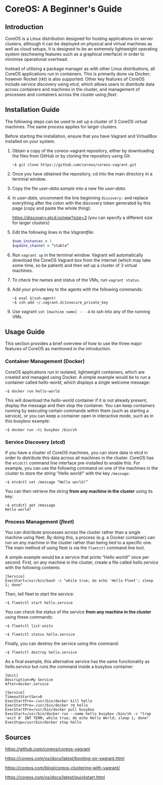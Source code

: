# CoreOS: A Beginner's Guide

## Introduction

CoreOS is a Linux distribution designed for hosting applications on server clusters, although it can be deployed on physical and virtual machines as well as cloud setups. It is designed to be an extremely lightweight operating system (eschewing features such as a graphical interface) in order to minimise operational overhead.

Instead of utilising a package manager as with other Linux distributions, all CoreOS applications run in containers. This is primarily done via Docker; however Rocket (*rkt*) is also supported. Other key features of CoreOS include service discovery using *etcd*, which allows users to distribute data across containers and machines in the cluster, and management of processes and containers across the cluster using *fleet*.

## Installation Guide

The following steps can be used to set up a cluster of 3 CoreOS virtual machines. The same process applies for larger clusters.

Before starting the installation, ensure that you have Vagrant and VirtualBox installed on your system.

1.	Obtain a copy of the coreos-vagrant repository, either by downloading the files from GitHub or by cloning the repository using Git:

	    ~$ git clone https://github.com/coreos/coreos-vagrant.git

2.	Once you have obtained the repository, cd into the main directory in a terminal window. 

3.	Copy the file *user-data.sample* into a new file *user-data*.

4.	In *user-data*, uncomment the line beginning `discovery:` and replace everything after the colon with the discovery token generated by this page (copy and paste the whole thing): 

	https://discovery.etcd.io/new?size=3 (you can specify a different size for larger clusters)

5.	Edit the following lines in the *Vagrantfile*:

	```ruby
	$num_instances = 3
	$update_channel = “stable”
	```

6.	Run `vagrant up` in the terminal window. Vagrant will automatically download the CoreOS Vagrant box from the internet (which may take some time, so be patient) and then set up a cluster of 3 virtual machines.

7.	To check the names and status of the VMs, run `vagrant status`.

8.	Add your private key to the agents with the following commands:

	    ~$ eval $(ssh-agent)
	    ~$ ssh-add ~/.vagrant.d/insecure_private_key

9.	Use vagrant `ssh [machine name] -- -A` to ssh into any of the running VMs.


## Usage Guide

This section provides a brief overview of how to use the three major features of CoreOS as mentioned in the introduction.

### Container Management (Docker)

CoreOS applications run in isolated, lightweight containers, which are created and managed using Docker. A simple example would be to run a container called *hello-world*, which displays a single welcome message:

    ~$ docker run hello-world
  
This will download the *hello-world* container if it is not already present, display the message and then stop the container. You can keep containers running by executing certain commands within them (such as starting a service), or you can keep a container open in interactive mode, such as in this busybox example:

    ~$ docker run –ti busybox /bin/sh

### Service Discovery (*etcd*)

If you have a cluster of CoreOS machines, you can store data in etcd in order to distribute this data across all machines in the cluster. CoreOS has the `etcdctl` command line interface pre-installed to enable this. For example, you can use the following command on one of the machines in the cluster to store the string “Hello world!” with the key `/message`:

    ~$ etcdctl set /message “Hello world!”

You can then retrieve the string **from any machine in the cluster** using its key:

    ~$ etcdctl get /message
    Hello world!

### Process Management (*fleet*)

You can distribute processes across the cluster rather than a single machine using fleet. By doing this, a process (e.g. a Docker container) can run on any machine in the cluster rather than being tied to a specific one. The main method of using fleet is via the `fleetctl` command line tool. 

A simple example would be a service that prints “Hello world!” once per second. First, on any machine in the cluster, create a file called *hello.service* with the following contents:

    [Service]
    ExecStart=/usr/bin/bash -c "while true; do echo 'Hello Fleet'; sleep 1; done"
    
Then, tell fleet to start the service:

    ~$ fleetctl start hello.service
    
You can check the status of the service **from any machine in the cluster** using these commands:

    ~$ fleetctl list-units
    
    ~$ fleetctl status hello.service

Finally, you can destroy the service using this command:

    ~$ fleetctl destroy hello.service
    
As a final example, this alternative service has the same functionality as *hello.service* but runs the command inside a busybox container:

    [Unit]
    Description=My Service
    After=docker.service
	
    [Service]
    TimeoutStartSec=0
    ExecStartPre=-/usr/bin/docker kill hello
    ExecStartPre=-/usr/bin/docker rm hello
    ExecStartPre=/usr/bin/docker pull busybox
    ExecStart=/usr/bin/docker run --name hello busybox /bin/sh -c "trap 'exit 0' INT TERM; while true; do echo Hello World; sleep 1; done"
    ExecStop=/usr/bin/docker stop hello

## Sources

https://github.com/coreos/coreos-vagrant

https://coreos.com/os/docs/latest/booting-on-vagrant.html

https://coreos.com/blog/coreos-clustering-with-vagrant/

https://coreos.com/os/docs/latest/quickstart.html
